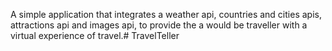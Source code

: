 A simple application that integrates a weather api, countries and cities apis, attractions api and images api, to provide the a would be traveller with a virtual experience of travel.# TravelTeller
